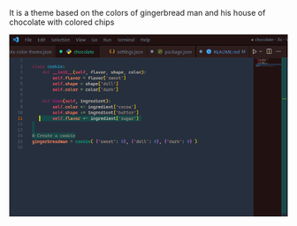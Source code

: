 It is a theme based on the colors of gingerbread man and his house of chocolate with colored chips

![Cookie](https://github.com/code-print-helloworld/Xx/blob/main/Choco.PNG)

